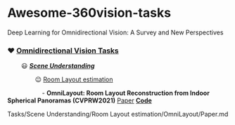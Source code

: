 # Awesome-360vision-tasks

Deep Learning for Omnidirectional Vision: A Survey and New Perspectives


### &hearts; [Omnidirectional Vision Tasks](Tasks)

&nbsp; &nbsp; &nbsp; &nbsp; :smiley: [***Scene Understanding***](Tasks/Scene%20Understanding)

&nbsp; &nbsp; &nbsp; &nbsp; &nbsp; &nbsp; &nbsp; &nbsp; :wink: [Room Layout estimation](Tasks/Scene%20Understanding/Room%20Layout%20estimation)

&nbsp; &nbsp; &nbsp; &nbsp; &nbsp; &nbsp; &nbsp; &nbsp; &nbsp; &nbsp; - **OmniLayout: Room Layout Reconstruction from Indoor Spherical Panoramas
(CVPRW2021)**  [Paper](Tasks/Scene%20Understanding/Room%20Layout%20estimation/OmniLayout/Paper.md) [**Code**](https://github.com/tdsuper/Distortion-aware-CNNs)


Tasks/Scene Understanding/Room Layout estimation/OmniLayout/Paper.md